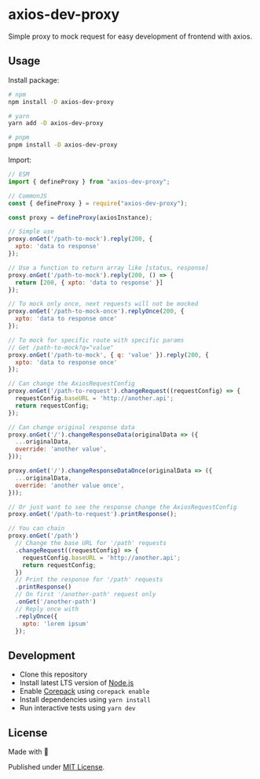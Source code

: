 # axios-dev-proxy

Simple proxy to mock request for easy development of frontend with axios.

## Usage

Install package:

```sh
# npm
npm install -D axios-dev-proxy

# yarn
yarn add -D axios-dev-proxy

# pnpm
pnpm install -D axios-dev-proxy
```

Import:

```js
// ESM
import { defineProxy } from "axios-dev-proxy";

// CommonJS
const { defineProxy } = require("axios-dev-proxy");

const proxy = defineProxy(axiosInstance);

// Simple use
proxy.onGet('/path-to-mock').reply(200, {
  xpto: 'data to response'
});

// Use a function to return array like [status, response]
proxy.onGet('/path-to-mock').reply(200, () => {
  return [200, { xpto: 'data to response' }]
});

// To mock only once, next requests will not be mocked
proxy.onGet('/path-to-mock-once').replyOnce(200, {
  xpto: 'data to response once'
});

// To mock for specific route with specific params
// Get /path-to-mock?q="value"
proxy.onGet('/path-to-mock', { q: 'value' }).reply(200, {
  xpto: 'data to response once'
});

// Can change the AxiosRequestConfig
proxy.onGet('/path-to-request').changeRequest((requestConfig) => {
  requestConfig.baseURL = 'http://another.api';
  return requestConfig;
});

// Can change original response data
proxy.onGet('/').changeResponseData(originalData => ({
  ...originalData,
  override: 'another value',
}));

proxy.onGet('/').changeResponseDataOnce(originalData => ({
  ...originalData,
  override: 'another value once',
}));

// Or just want to see the response change the AxiosRequestConfig
proxy.onGet('/path-to-request').printResponse();

// You can chain
proxy.onGet('/path')
  // Change the base URL for '/path' requests
  .changeRequest((requestConfig) => {
    requestConfig.baseURL = 'http://another.api';
    return requestConfig;
  })
  // Print the response for '/path' requests
  .printResponse()
  // On first '/another-path' request only
  .onGet('/another-path')
  // Reply once with
  .replyOnce({
    xpto: 'lorem ipsum'
  });
```

## Development

- Clone this repository
- Install latest LTS version of [Node.js](https://nodejs.org/en/)
- Enable [Corepack](https://github.com/nodejs/corepack) using `corepack enable`
- Install dependencies using `yarn install`
- Run interactive tests using `yarn dev`

## License

Made with 💛

Published under [MIT License](./LICENSE).

<!-- Badges -->

[npm-version-src]: https://img.shields.io/npm/v/axios-dev-proxy?style=flat&colorA=18181B&colorB=F0DB4F
[npm-version-href]: https://npmjs.com/package/axios-dev-proxy
[npm-downloads-src]: https://img.shields.io/npm/dm/axios-dev-proxy?style=flat&colorA=18181B&colorB=F0DB4F
[npm-downloads-href]: https://npmjs.com/package/axios-dev-proxy
[codecov-src]: https://img.shields.io/codecov/c/gh/unjs/axios-dev-proxy/main?style=flat&colorA=18181B&colorB=F0DB4F
[codecov-href]: https://codecov.io/gh/unjs/axios-dev-proxy
[bundle-src]: https://img.shields.io/bundlephobia/minzip/axios-dev-proxy?style=flat&colorA=18181B&colorB=F0DB4F
[bundle-href]: https://bundlephobia.com/result?p=axios-dev-proxy
[license-src]: https://img.shields.io/github/license/unjs/axios-dev-proxy.svg?style=flat&colorA=18181B&colorB=F0DB4F
[license-href]: https://github.com/unjs/axios-dev-proxy/blob/main/LICENSE
[jsdocs-src]: https://img.shields.io/badge/jsDocs.io-reference-18181B?style=flat&colorA=18181B&colorB=F0DB4F
[jsdocs-href]: https://www.jsdocs.io/package/axios-dev-proxy
